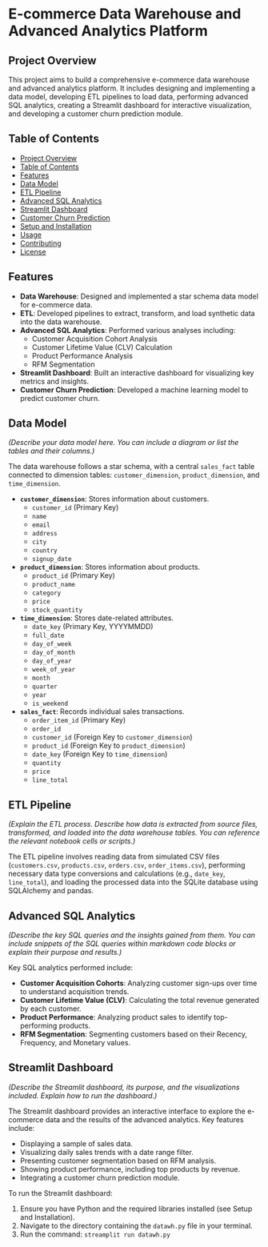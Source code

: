 # E-commerce Data Warehouse and Advanced Analytics Platform

## Project Overview

This project aims to build a comprehensive e-commerce data warehouse and advanced analytics platform. It includes designing and implementing a data model, developing ETL pipelines to load data, performing advanced SQL analytics, creating a Streamlit dashboard for interactive visualization, and developing a customer churn prediction module.

## Table of Contents

-   [Project Overview](#project-overview)
-   [Table of Contents](#table-of-contents)
-   [Features](#features)
-   [Data Model](#data-model)
-   [ETL Pipeline](#etl-pipeline)
-   [Advanced SQL Analytics](#advanced-sql-analytics)
-   [Streamlit Dashboard](#streamlit-dashboard)
-   [Customer Churn Prediction](#customer-churn-prediction)
-   [Setup and Installation](#setup-and-installation)
-   [Usage](#usage)
-   [Contributing](#contributing)
-   [License](#license)

## Features

-   **Data Warehouse**: Designed and implemented a star schema data model for e-commerce data.
-   **ETL**: Developed pipelines to extract, transform, and load synthetic data into the data warehouse.
-   **Advanced SQL Analytics**: Performed various analyses including:
    *   Customer Acquisition Cohort Analysis
    *   Customer Lifetime Value (CLV) Calculation
    *   Product Performance Analysis
    *   RFM Segmentation
-   **Streamlit Dashboard**: Built an interactive dashboard for visualizing key metrics and insights.
-   **Customer Churn Prediction**: Developed a machine learning model to predict customer churn.

## Data Model

*(Describe your data model here. You can include a diagram or list the tables and their columns.)*

The data warehouse follows a star schema, with a central `sales_fact` table connected to dimension tables: `customer_dimension`, `product_dimension`, and `time_dimension`.

-   **`customer_dimension`**: Stores information about customers.
    -   `customer_id` (Primary Key)
    -   `name`
    -   `email`
    -   `address`
    -   `city`
    -   `country`
    -   `signup_date`
-   **`product_dimension`**: Stores information about products.
    -   `product_id` (Primary Key)
    -   `product_name`
    -   `category`
    -   `price`
    -   `stock_quantity`
-   **`time_dimension`**: Stores date-related attributes.
    -   `date_key` (Primary Key, YYYYMMDD)
    -   `full_date`
    -   `day_of_week`
    -   `day_of_month`
    -   `day_of_year`
    -   `week_of_year`
    -   `month`
    -   `quarter`
    -   `year`
    -   `is_weekend`
-   **`sales_fact`**: Records individual sales transactions.
    -   `order_item_id` (Primary Key)
    -   `order_id`
    -   `customer_id` (Foreign Key to `customer_dimension`)
    -   `product_id` (Foreign Key to `product_dimension`)
    -   `date_key` (Foreign Key to `time_dimension`)
    -   `quantity`
    -   `price`
    -   `line_total`

## ETL Pipeline

*(Explain the ETL process. Describe how data is extracted from source files, transformed, and loaded into the data warehouse tables. You can reference the relevant notebook cells or scripts.)*

The ETL pipeline involves reading data from simulated CSV files (`customers.csv`, `products.csv`, `orders.csv`, `order_items.csv`), performing necessary data type conversions and calculations (e.g., `date_key`, `line_total`), and loading the processed data into the SQLite database using SQLAlchemy and pandas.

## Advanced SQL Analytics

*(Describe the key SQL queries and the insights gained from them. You can include snippets of the SQL queries within markdown code blocks or explain their purpose and results.)*

Key SQL analytics performed include:

-   **Customer Acquisition Cohorts**: Analyzing customer sign-ups over time to understand acquisition trends.
-   **Customer Lifetime Value (CLV)**: Calculating the total revenue generated by each customer.
-   **Product Performance**: Analyzing product sales to identify top-performing products.
-   **RFM Segmentation**: Segmenting customers based on their Recency, Frequency, and Monetary values.

## Streamlit Dashboard

*(Describe the Streamlit dashboard, its purpose, and the visualizations included. Explain how to run the dashboard.)*

The Streamlit dashboard provides an interactive interface to explore the e-commerce data and the results of the advanced analytics. Key features include:

-   Displaying a sample of sales data.
-   Visualizing daily sales trends with a date range filter.
-   Presenting customer segmentation based on RFM analysis.
-   Showing product performance, including top products by revenue.
-   Integrating a customer churn prediction module.

To run the Streamlit dashboard:

1.  Ensure you have Python and the required libraries installed (see Setup and Installation).
2.  Navigate to the directory containing the `datawh.py` file in your terminal.
3.  Run the command: `streamplit run datawh.py`

